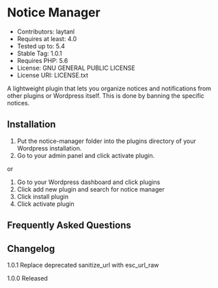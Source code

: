 # Notice Manager

- Contributors: laytanl
- Requires at least: 4.0
- Tested up to: 5.4
- Stable Tag: 1.0.1
- Requires PHP: 5.6
- License: GNU GENERAL PUBLIC LICENSE
- License URI: LICENSE.txt

A lightweight plugin that lets you organize notices and notifications from other plugins or Wordpress itself. This is done by banning the specific notices.

## Installation

1. Put the notice-manager folder into the plugins directory of your Wordpress installation.
2. Go to your admin panel and click activate plugin.

or

1. Go to your Wordpress dashboard and click plugins
2. Click add new plugin and search for notice manager
3. Click install plugin
4. Click activate plugin

## Frequently Asked Questions

## Changelog

1.0.1
Replace deprecated sanitize_url with esc_url_raw

1.0.0
Released
